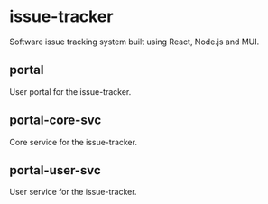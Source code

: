 # issue-tracker
Software issue tracking system built using React, Node.js and MUI.

## portal
User portal for the issue-tracker.

## portal-core-svc
Core service for the issue-tracker.

## portal-user-svc
User service for the issue-tracker.
